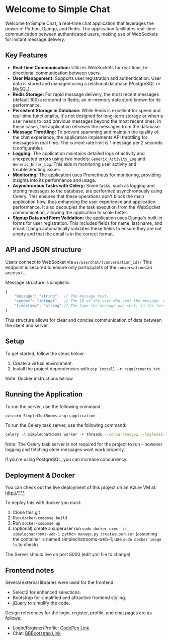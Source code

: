 # Welcome to Simple Chat  
Welcome to Simple Chat, a real-time chat application that leverages the power of Python, Django, and Redis. The application facilitates real-time communication between authenticated users, making use of WebSockets for instant message delivery.
## Key Features
* **Real-time Communication:** Utilizes WebSockets for real-time, bi-directional communication between users.
* **User Management:** Supports user registration and authentication. User data is stored and managed using a relational database (PostgreSQL or MySQL).
* **Redis Storage:** For rapid message delivery, the most recent messages (default 100) are stored in Redis, an in-memory data store known for its performance.
* **Persistent Storage in Database:** While Redis is excellent for speed and real-time functionality, it's not designed for long-term storage or when a user needs to load previous messages beyond the most recent ones. In these cases, the application retrieves the messages from the database.
* **Message Throttling:** To prevent spamming and maintain the quality of the chat experience, the application implements API throttling for messages in real time. The current rate limit is 1 message per 2 seconds (configurable).
* **Logging:** The application maintains detailed logs of activity and unexpected errors using two models: `Generic_Activity_Log` and `Generic_Error_Log`. This aids in monitoring user activity and troubleshooting issues.
* **Monitoring:** The application uses Prometheus for monitoring, providing insights into its performance and usage.
* **Asynchronous Tasks with Celery:** Some tasks, such as logging and storing messages to the database, are performed asynchronously using Celery. This ensures that these operations don't block the main application flow, thus enhancing the user experience and application performance. It also decouples the task execution from the WebSocket communication, allowing the application to scale better.
* **Signup Data and Form Validation:** the application uses Django's built-in forms for user registration. This includes fields for name, last name, and email. Django automatically validates these fields to ensure they are not empty and that the email is in the correct format.

## API and JSON structure
Users connect to WebSocket via `ws/userchat/{conversation_id}/`
This endpoint is secured to ensure only participants of the `conversation`can access it.

Message structure is simplistic:
```javascript
{  
    "message": "string",  // The message text.  
    "sender": "integer",  // The ID of the user who sent the message. Which is populated by the backend.
    "timestamp": "string" // The time the message was sent, in the format 'YYYY-MM-DD HH:MM:SS'. Also populated by the backend
}  
```
This structure allows for clear and concise communication of data between the client and server.
## Setup  
  
To get started, follow the steps below:  
  
1. Create a virtual environment.  
2. Install the project dependencies with `pip install -r requirements.txt`.  

Note: Docker instructions bellow
  
## Running the Application  
  
To run the server, use the following command:
```bash  
uvicorn SimpleChatRooms.asgi:application  
```
To run the Celery task server, use the following command:
```bash  
celery -A SimpleChatRooms worker -P threads --concurrency=1 --loglevel=info  
 ```
Note: The Celery task server is not required for the project to run - however logging and fetching older messages wont work properly.

If you're using PostgreSQL, you can increase concurrency.


## Deployment & Docker 
  
You can check out the live deployment of this project on an Azure VM at: [http://***](http://***)  

To deploy this with docker you must:
1. Clone this git
2. Run `docker-compose build`
3. Run `docker-compose up`
4. (optional) create a superuser run `sudo docker exec -it simplechatrooms-web-1 python manage.py createsuperuser` (assuming the container is named simplechatrooms-web-1; use `sudo docker image ls` to check)

The Server should live on port 8000 (edit yml file to change)

## Frontend notes
  
Several external libraries were used for the frontend:  
  
- Select2 for enhanced selections.  
- Bootstrap for simplified and attractive frontend styling.  
- jQuery to simplify the code.  
  
Design references for the login, register, profile, and chat pages are as follows:  
  
- Login/Register/Profile: [CodePen Link](https://codepen.io/scanfcode/pen/jGeezR)  
- Chat: [BBBootstrap Link](https://bbbootstrap.com/snippets/simple-chat-application-57631463)  
